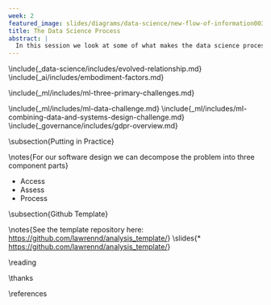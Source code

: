 ```yaml
---
week: 2
featured_image: slides/diagrams/data-science/new-flow-of-information003.svg
title: The Data Science Process
abstract: |
  In this session we look at some of what makes the data science process different from classical computer science.
---
```


\include{_data-science/includes/evolved-relationship.md}
\include{_ai/includes/embodiment-factors.md}
<!--\include{_data-science/includes/societal-effects.md}-->
\include{_ml/includes/ml-three-primary-challenges.md}
<!--\include{_ml/includes/ml-decomposition-challenge.md}-->
\include{_ml/includes/ml-data-challenge.md}
\include{_ml/includes/ml-combining-data-and-systems-design-challenge.md}
\include{_governance/includes/gdpr-overview.md}
<!--\include{_ml/includes/ml-deployment-challenge.md}-->

\subsection{Putting in Practice}

\notes{For our software design we can decompose the problem into three component parts}

* Access
* Assess
* Process

\subsection{Github Template}

\notes{See the template repository here: <https://github.com/lawrennd/analysis_template/>}
\slides{* <https://github.com/lawrennd/analysis_template/>}

\reading

\thanks

\references
